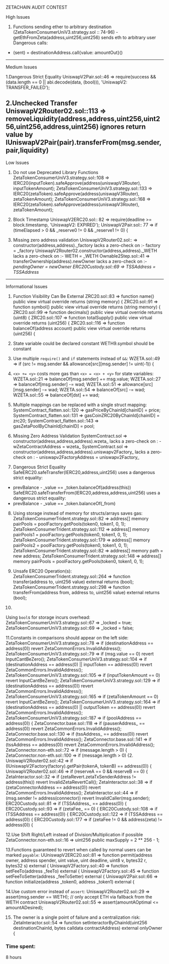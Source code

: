 ZETACHAIN AUDIT CONTEST

High Issues

1. Functions sending ether to arbitrary destination
(ZetaTokenConsumerUniV3.strategy.sol :: 74-96) - getEthFromZeta(address,uint256,uint256)  sends eth to arbitrary user
Dangerous calls:
- (sent) = destinationAddress.call{value: amountOut}() 
-----------------------------------------------------------------------------------------------------------
Medium Issues

1.Dangerous Strict Equality
  UniswapV2Pair.sol::46 => require(success && (data.length == 0 || abi.decode(data, (bool))), 'UniswapV2: TRANSFER_FAILED');

2.Unchecked Transfer
  UniswapV2Router02.sol::113 => removeLiquidity(address,address,uint256,uint256,uint256,address,uint256) ignores return value by IUniswapV2Pair(pair).transferFrom(msg.sender,pair,liquidity)
-----------------------------------------------------------------------------------------------------------
Low Issues 

1. Do not use Deprecated Library Functions
ZetaTokenConsumerUniV3.strategy.sol::108 => IERC20(inputToken).safeApprove(address(uniswapV3Router),
inputTokenAmount);
ZetaTokenConsumerUniV3.strategy.sol::133 => IERC20(zetaToken).safeApprove(address(uniswapV3Router),
zetaTokenAmount);
ZetaTokenConsumerUniV3.strategy.sol::168 => IERC20(zetaToken).safeApprove(address(uniswapV3Router),
zetaTokenAmount);

2. Block Timestamp
UniswapV2ERC20.sol:: 82 => require(deadline >= block.timestamp, 'UniswapV2: EXPIRED');
UniswapV2Pair.sol:: 77 => if (timeElapsed > 0 && _reserve0 != 0 && _reserve1 != 0) {

3. Missing zero address validation
  UniswapV2Router02.sol:: => constructor(address,address)._factory lacks a zero-check on :- factory = _factory UniswapV2Router02.constructor(address,address)._WETH  lacks a zero-check on :- WETH = _WETH
  Ownable2Step.sol::41 => transferOwnership(address).newOwner lacks a zero-check on :- _pendingOwner = newOwner
  ERC20Custody.sol::69 => TSSAddress = TSSAddress_
----------------------------------------------------------------------------------------------------------
Informational Issues

1. Function Visibility Can Be External
ZRC20.sol::83 => function name() public view virtual override returns (string memory) {
ZRC20.sol::91 => function symbol() public view virtual override returns (string memory) {
ZRC20.sol::99 => function decimals() public view virtual override returns (uint8) {
ZRC20.sol::107 => function totalSupply() public view virtual override returns (uint256) {
ZRC20.sol::116 => function balanceOf(address account) public view virtual override returns (uint256) {

2. State variable could be declared constant
WETH9.symbol should be constant


3. Use multiple `require()` and `if` statements instead of `&&`:
  WZETA.sol::49 => if (src != msg.sender && allowance[src][msg.sender] != uint(-1)) {

4. `<x> += <y>` costs more gas than `<x> = <x> + <y>` for state variables:
  WZETA.sol::21 => balanceOf[msg.sender] += msg.value;
  WZETA.sol::27 => balanceOf[msg.sender] -= wad;
  WZETA.sol::51 => allowance[src][msg.sender] -= wad;
  WZETA.sol::54 => balanceOf[src] -= wad;
  WZETA.sol::55 => balanceOf[dst] += wad;

5. Multiple mappings can be replaced with a single struct mapping:
  SystemContract_flatten.sol::120 => gasPriceByChainId[chainID] = price;
  SystemContract_flatten.sol::131 => gasCoinZRC20ByChainId[chainID] = zrc20;
  SystemContract_flatten.sol::143 => gasZetaPoolByChainId[chainID] = pool;

6. Missing Zero Address Validation
SystemContract.sol => constructor(address,address,address).wzeta_  lacks a zero-check on : - wZetaContractAddress = wzeta_ SystemContract.sol => constructor(address,address,address).uniswapv2Factory_ lacks a zero-check on : - uniswapv2FactoryAddress = uniswapv2Factory_ 

7. Dangerous Strict Equality
SafeERC20.safeTransfer(IERC20,address,uint256) uses a dangerous strict equality:
- prevBalance - _value == _token.balanceOf(address(this))
SafeERC20.safeTransferFrom(IERC20,address,address,uint256) uses a dangerous strict equality:
- prevBalance - _value == _token.balanceOf(_from) 


8. Using storage instead of memory for structs/arrays saves gas:
  ZetaTokenConsumerTrident.strategy.sol::82 => address[] memory pairPools = poolFactory.getPools(token0, token1, 0, 1);
  ZetaTokenConsumerTrident.strategy.sol::112 => address[] memory pairPools1 = poolFactory.getPools(token0, token1, 0, 1);
  ZetaTokenConsumerTrident.strategy.sol::179 => address[] memory pairPools2 = poolFactory.getPools(token0, token1, 0, 1);
  ZetaTokenConsumerTrident.strategy.sol::82 => address[] memory path = new address[](2);
  ZetaTokenConsumerTrident.strategy.sol::148 => address[] memory pairPools = poolFactory.getPools(token0, token1, 0, 1);

9. Unsafe ERC20 Operation(s):
  ZetaTokenConsumerTrident.strategy.sol::264 => function transfer(address to, uint256 value) external returns (bool);
  ZetaTokenConsumerTrident.strategy.sol::298 => function transferFrom(address from, address to, uint256 value) external returns (bool);

10.
Using `bool`s for storage incurs overhead:
  ZetaTokenConsumerUniV3.strategy.sol::67 => _locked = true;
  ZetaTokenConsumerUniV3.strategy.sol::69 => _locked = false;

11.Constants in comparisons should appear on the left side:
  ZetaTokenConsumerUniV3.strategy.sol::78 => if (destinationAddress == address(0)) revert ZetaCommonErrors.InvalidAddress();
  ZetaTokenConsumerUniV3.strategy.sol::79 => if (msg.value == 0) revert InputCantBeZero();
  ZetaTokenConsumerUniV3.strategy.sol::104 => if (destinationAddress == address(0) || inputToken == address(0)) revert ZetaCommonErrors.InvalidAddress();
  ZetaTokenConsumerUniV3.strategy.sol::105 => if (inputTokenAmount == 0) revert InputCantBeZero();
  ZetaTokenConsumerUniV3.strategy.sol::129 => if (destinationAddress == address(0)) revert ZetaCommonErrors.InvalidAddress();
  ZetaTokenConsumerUniV3.strategy.sol::165 => if (zetaTokenAmount == 0) revert InputCantBeZero();
  ZetaTokenConsumerUniV3.strategy.sol::164 => if (destinationAddress == address(0) || outputToken == address(0)) revert ZetaCommonErrors.InvalidAddress();
  ZetaTokenConsumerUniV3.strategy.sol::187 => if (poolAddress == address(0)) {
  ZetaConnector.base.sol::118 => if (pauserAddress_ == address(0)) revert ZetaCommonErrors.InvalidAddress();
  ZetaConnector.base.sol::130 => if (tssAddress_ == address(0)) revert ZetaCommonErrors.InvalidAddress();
  ZetaConnector.base.sol::141 => if (tssAddress == address(0)) revert ZetaCommonErrors.InvalidAddress();
  ZetaConnector.non-eth.sol::72 => if (message.length > 0) {
  ZetaConnector.non-eth.sol::100 => if (message.length > 0) {2.
  UniswapV2Router02.sol::42 => if (IUniswapV2Factory(factory).getPair(tokenA, tokenB) == address(0)) {
  UniswapV2Router02.sol::46 => if (reserveA == 0 && reserveB == 0) {
  ZetaInteractor.sol::32 => if (zetaRevert.zetaTxSenderAddress != address(this)) revert InvalidZetaRevertCall();
  ZetaInteractor.sol::38 => if (zetaConnectorAddress == address(0)) revert ZetaCommonErrors.InvalidAddress();
  ZetaInteractor.sol::44 => if (msg.sender != address(connector)) revert InvalidCaller(msg.sender);
  ERC20Custody.sol::81 => if (TSSAddress_ == address(0)) {
  ERC20Custody.sol::93 => if (zetaFee_ == 0) {
  ERC20Custody.sol::108 => if (TSSAddress == address(0)) {
  ERC20Custody.sol::122 => if (TSSAddress == address(0)) {
  ERC20Custody.sol::177 => if (zetaFee != 0 && address(zeta) != address(0)) {

12.Use Shift Right/Left instead of Division/Multiplication if possible
ZetaConnector.non-eth.sol::16 => uint256 public maxSupply = 2 ** 256 - 1;

13.Functions guaranteed to revert when called by normal users can be marked `payable`:
  UUniswapV2ERC20.sol::81 => function permit(address owner, address spender, uint value, uint deadline, uint8 v, bytes32 r, bytes32 s) external {
  UniswapV2Factory.sol::40 => function setFeeTo(address _feeTo) external {
  UniswapV2Factory.sol::45 => function setFeeToSetter(address _feeToSetter) external {
  UniswapV2Pair.sol::66 => function initialize(address _token0, address _token1) external {

14.Use custom error instead of `assert`:
  UniswapV2Router02.sol::29 => assert(msg.sender == WETH); // only accept ETH via fallback from the WETH contract
  UniswapV2Router02.sol::55 => assert(amountAOptimal <= amountADesired);

15. The owner is a single point of failure and a centralization risk:
  ZetaInteractor.sol::54 => function setInteractorByChainId(uint256 destinationChainId, bytes calldata contractAddress) external onlyOwner {

### Time spent:
8 hours